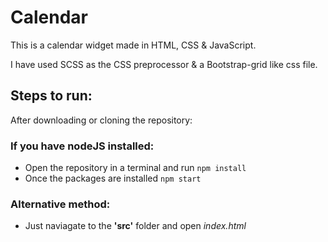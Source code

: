 # Calendar

This is a calendar widget made in HTML, CSS & JavaScript.

I have used SCSS as the CSS preprocessor & a Bootstrap-grid like css file.

## Steps to run:

After downloading or cloning the repository:

### If you have nodeJS installed:

* Open the repository in a terminal and run `npm install`
* Once the packages are installed `npm start`

### Alternative method:

* Just naviagate to the **'src'** folder and open *index.html*
